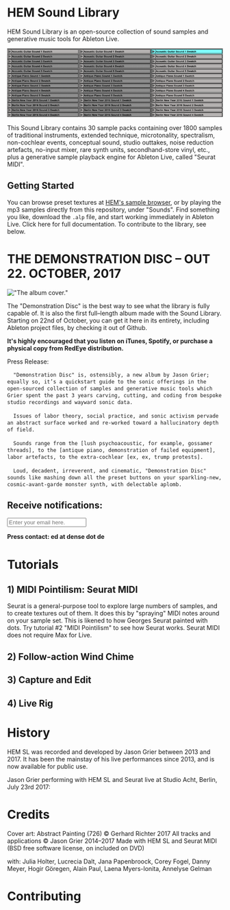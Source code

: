 # HEM Sound Library

HEM Sound Library is an open-source collection of sound samples and generative music tools for Ableton Live.

!["Picture of the wind chime."](Misc/readme/chime.gif "Picture of the wind chime.")

This Sound Library contains 30 sample packs containing over 1800 samples of traditional instruments, extended technique, microtonality, spectralism, non-cochlear events, conceptual sound, studio outtakes, noise reduction artefacts, no-input mixer, rare synth units, secondhand-store vinyl, etc., plus a generative sample playback engine for Ableton Live, called "Seurat MIDI".

## Getting Started

You can browse preset textures at [HEM's sample browser](https://hem.rocks/sl), or by playing the mp3 samples directly from this repository, under "Sounds". Find something you like, download the `.alp` file, and start working immediately in Ableton Live. Click here for full documentation. To contribute to the library, see below.

# THE DEMONSTRATION DISC – OUT 22. OCTOBER, 2017

!["The album cover."](Misc/readme/dd-cover.jpg "The album cover.")

The "Demonstration Disc" is the best way to see what the library is fully capable of. It is also the first full–length album made with the Sound Library. Starting on 22nd of October, you can get it here in its entirety, including Ableton project files, by checking it out of Github.

__It's highly encouraged that you listen on iTunes, Spotify, or purchase a physical copy from RedEye distribution.__

Press Release:

      "Demonstration Disc" is, ostensibly, a new album by Jason Grier; equally so, it’s a quickstart guide to the sonic offerings in the open-sourced collection of samples and generative music tools which Grier spent the past 3 years carving, cutting, and coding from bespoke studio recordings and wayward sonic data.

      Issues of labor theory, social practice, and sonic activism pervade an abstract surface worked and re-worked toward a hallucinatory depth of field.

      Sounds range from the [lush psychoacoustic, for example, gossamer threads], to the [antique piano, demonstration of failed equipment], labor artefacts, to the extra-cochlear [ex, ex, trump protests].

      Loud, decadent, irreverent, and cinematic, "Demonstration Disc" sounds like mashing down all the preset buttons on your sparkling-new, cosmic-avant-garde monster synth, with delectable aplomb.

## Receive notifications:

<input type="text" placeholder="Enter your email here." />

__Press contact: ed at dense dot de__

# Tutorials

## 1) MIDI Pointilism: Seurat MIDI

Seurat is a general-purpose tool to explore large numbers of samples, and to create textures out of them. It does this by "spraying" MIDI notes around on your sample set.  This is likened to how Georges Seurat painted with dots. Try tutorial #2 "MIDI Pointilism" to see how Seurat works. Seurat MIDI does not require Max for Live.

## 2) Follow-action Wind Chime

## 3) Capture and Edit

## 4) Live Rig

# History

HEM SL was recorded and developed by Jason Grier between 2013 and 2017. It has been the  mainstay of his live performances since 2013, and is now available for public use.

Jason Grier performing with HEM SL and Seurat live at Studio Acht, Berlin, July 23rd 2017:

# Credits

Cover art: Abstract Painting (726) © Gerhard Richter 2017
All tracks and applications © Jason Grier 2014–2017
Made with HEM SL and Seurat MIDI (BSD free software license, on included on DVD)

with: Julia Holter, Lucrecia Dalt, Jana Papenbroock, Corey Fogel, Danny Meyer, Hogir Göregen, Alain Paul, Laena Myers-Ionita, Annelyse Gelman

# Contributing
